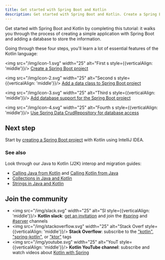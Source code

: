 ```yaml
---
title: Get started with Spring Boot and Kotlin
description: Get started with Spring Boot and Kotlin. Create a Spring Boot application with Kotlin.
---
```



Get started with Spring Boot and Kotlin by completing this tutorial: it walks you through the process of creating a simple 
application with Spring Boot and adding a database to store the information.  

Going through these four steps, you'll learn a lot of essential features of the Kotlin language: 

<img src="/img/icon-1.svg" width="25" alt="First s  style={{verticalAlign: 'middle'}}/>  [Create a Spring Boot project](jvm-create-project-with-spring-boot.md)

<img src="/img/icon-2.svg" width="25" alt="Second s  style={{verticalAlign: 'middle'}}/> [Add a data class to Spring Boot project](jvm-spring-boot-add-data-class.md)

<img src="/img/icon-3.svg" width="25" alt="Third s  style={{verticalAlign: 'middle'}}/>  [Add database support for the Spring Boot project](jvm-spring-boot-add-db-support.md)

<img src="/img/icon-4.svg" width="25" alt="Fourth s  style={{verticalAlign: 'middle'}}/> [Use Spring Data CrudRepository for database access](jvm-spring-boot-using-crudrepository.md)

## Next step

Start by [creating a Spring Boot project](jvm-create-project-with-spring-boot.md) with Kotlin using IntelliJ IDEA.

### See also

Look through our Java to Kotlin (J2K) interop and migration guides:

* [Calling Java from Kotlin](java-interop.md) and [Calling Kotlin from Java](java-to-kotlin-interop.md)
* [Collections in Java and Kotlin](java-to-kotlin-collections-guide.md)
* [Strings in Java and Kotlin](java-to-kotlin-idioms-strings.md)

## Join the community

* <img src="/img/slack.svg" width="25" alt="Sl  style={{verticalAlign: 'middle'}}/> **Kotlin slack**: [get an invitation](https://surveys.jetbrains.com/s3/kotlin-slack-sign-up) and join the [#spring](https://kotlinlang.slack.com/archives/C0B8ZTWE4) and [#server](https://kotlinlang.slack.com/archives/C0B8RC352) channels 
* <img src="/img/stackoverflow.svg" width="25" alt="Stack Overf  style={{verticalAlign: 'middle'}}/> **Stack Overflow**: subscribe to the ["kotlin"](https://stackoverflow.com/questions/tagged/kotlin), ["spring-kotlin"](https://stackoverflow.com/questions/tagged/spring-kotlin), or ["ktor"](https://stackoverflow.com/questions/tagged/ktor) tags
* <img src="/img/youtube.svg" width="25" alt="YouT  style={{verticalAlign: 'middle'}}/> **Kotlin YouTube channel**: subscribe and watch videos about [Kotlin with Spring](https://www.youtube.com/playlist?list=PLlFc5cFwUnmxOJL0GSSZ1Vot4KL2Vwe7x)